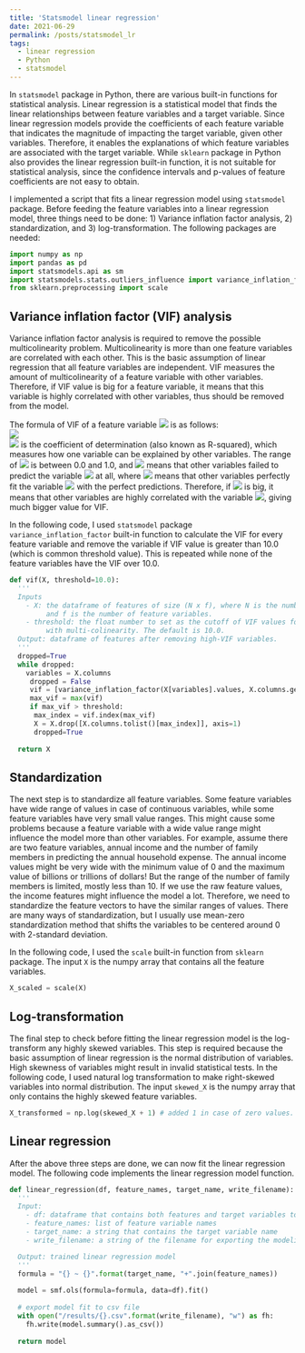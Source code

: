 ```yaml
---
title: 'Statsmodel linear regression'
date: 2021-06-29
permalink: /posts/statsmodel_lr
tags:
  - linear regression
  - Python
  - statsmodel
---
```


In `statsmodel` package in Python, there are various built-in functions for statistical analysis. Linear regression is a statistical model that finds the linear relationships between feature variables and a target variable. Since linear regression models provide the coefficients of each feature variable that indicates the magnitude of impacting the target variable, given other variables. Therefore, it enables the explanations of which feature variables are associated with the target variable. While `sklearn` package in Python also provides the linear regression built-in function, it is not suitable for statistical analysis, since the confidence intervals and p-values of feature coefficients are not easy to obtain.

I implemented a script that fits a linear regression model using `statsmodel` package. Before feeding the feature variables into a linear regression model, three things need to be done: 1) Variance inflation factor analysis, 2) standardization, and 3) log-transformation.
The following packages are needed:
```python
import numpy as np
import pandas as pd
import statsmodels.api as sm
import statsmodels.stats.outliers_influence import variance_inflation_factor
from sklearn.preprocessing import scale
```

## Variance inflation factor (VIF) analysis
Variance inflation factor analysis is required to remove the possible multicolinearity problem. Multicolinearity is more than one feature variables are correlated with each other. This is the basic assumption of linear regression that all feature variables are independent. VIF measures the amount of multicolinearity of a feature variable with other variables. Therefore, if VIF value is big for a feature variable, it means that this variable is highly correlated with other variables, thus should be removed from the model.

The formula of VIF of a feature variable <img src="https://render.githubusercontent.com/render/math?math=i"> is as follows:<br>
<img src="https://render.githubusercontent.com/render/math?math=VIF_{i} = \frac{1}{1-R_{i}^2}"><br>
<img src="https://render.githubusercontent.com/render/math?math=R_{i}^2"> is the coefficient of determination (also known as R-squared), which measures how one variable can be explained by other variables. The range of <img src="https://render.githubusercontent.com/render/math?math=R_{i}^2"> is between 0.0 and 1.0, and <img src="https://render.githubusercontent.com/render/math?math=R_{i}^2 = 0.0"> means that other variables failed to predict the variable <img src="https://render.githubusercontent.com/render/math?math=i"> at all, where <img src="https://render.githubusercontent.com/render/math?math=R_{i}^2 = 1.0"> means that other variables perfectly fit the variable <img src="https://render.githubusercontent.com/render/math?math=i"> with the perfect predictions.
Therefore, if <img src="https://render.githubusercontent.com/render/math?math=R_{i}^2"> is big, it means that other variables are highly correlated with the variable <img src="https://render.githubusercontent.com/render/math?math=i">, giving much bigger value for VIF.

In the following code, I used `statsmodel` package `variance_inflation_factor` built-in function to calculate the VIF for every feature variable and remove the variable if VIF value is greater than 10.0 (which is common threshold value). This is repeated while none of the feature variables have the VIF over 10.0.

```python
def vif(X, threshold=10.0):
  '''
  Inputs
    - X: the dataframe of features of size (N x f), where N is the number of instances 
         and f is the number of feature variables.
    - threshold: the float number to set as the cutoff of VIF values for removing feature variables 
         with multi-colinearity. The default is 10.0.
  Output: dataframe of features after removing high-VIF variables.
  '''
  dropped=True
  while dropped:
    variables = X.columns
     dropped = False
     vif = [variance_inflation_factor(X[variables].values, X.columns.get_loc(var)) for var in X.columns]
     max_vif = max(vif)
     if max_vif > threshold:
      max_index = vif.index(max_vif)
      X = X.drop([X.columns.tolist()[max_index]], axis=1)
      dropped=True
      
  return X
```

## Standardization
The next step is to standardize all feature variables. Some feature variables have wide range of values in case of continuous variables, while some feature variables have very small value ranges. This might cause some problems because a feature variable with a wide value range might influence the model more than other variables. For example, assume there are two feature variables, annual income and the number of family members in predicting the annual household expense.
The annual income values might be very wide with the minimum value of 0 and the maximum value of billions or trillions of dollars! But the range of the number of family members is limited, mostly less than 10.
If we use the raw feature values, the income features might influence the model a lot. Therefore, we need to standardize the feature vectors to have the similar ranges of values.
There are many ways of standardization, but I usually use mean-zero standardization method that shifts the variables to be centered around 0 with 2-standard deviation.

In the following code, I used the `scale` built-in function from `sklearn` package. The input `X` is the numpy array that contains all the feature variables.

```python
X_scaled = scale(X)
```

## Log-transformation
The final step to check before fitting the linear regression model is the log-transform any highly skewed variables.
This step is required because the basic assumption of linear regression is the normal distribution of variables. High skewness of variables might result in invalid statistical tests.
In the following code, I used natural log transformation to make right-skewed variables into normal distribution. The input `skewed_X` is the numpy array that only contains the highly skewed feature variables. 

```python
X_transformed = np.log(skewed_X + 1) # added 1 in case of zero values.
```

## Linear regression
After the above three steps are done, we can now fit the linear regression model.
The following code implements the linear regression model function.

```python
def linear_regression(df, feature_names, target_name, write_filename):
  '''
  Input:
    - df: dataframe that contains both features and target variables to be used for linear regression model.
    - feature_names: list of feature variable names
    - target_name: a string that contains the target variable name
    - write_filename: a string of the filename for exporting the modeling result.

  Output: trained linear regression model
  '''
  formula = "{} ~ {}".format(target_name, "+".join(feature_names))
  
  model = smf.ols(formula=formula, data=df).fit()
  
  # export model fit to csv file
  with open("/results/{}.csv".format(write_filename), "w") as fh:
    fh.write(model.summary().as_csv())
    
  return model
```


